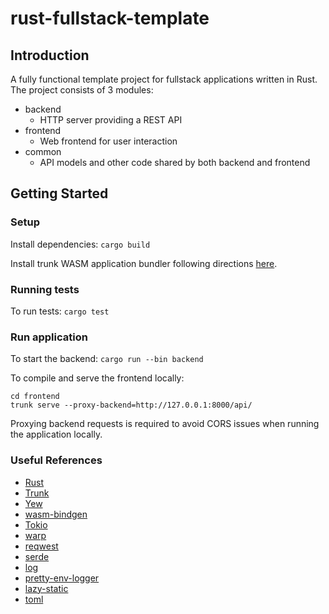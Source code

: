 # rust-fullstack-template

## Introduction

A fully functional template project for fullstack applications written in Rust.
The project consists of 3 modules:
- backend
  - HTTP server providing a REST API
- frontend
  - Web frontend for user interaction
- common
  - API models and other code shared by both backend and frontend

## Getting Started

### Setup

Install dependencies:
`cargo build`

Install trunk WASM application bundler following directions [here](https://trunkrs.dev/#install).

### Running tests

To run tests:
`cargo test`

### Run application

To start the backend:
`cargo run --bin backend`

To compile and serve the frontend locally:
```
cd frontend
trunk serve --proxy-backend=http://127.0.0.1:8000/api/
```

Proxying backend requests is required to avoid CORS issues when running the application locally.

### Useful References

- [Rust](https://www.rust-lang.org/)
- [Trunk](https://trunkrs.dev/)
- [Yew](https://github.com/yewstack/yew)
- [wasm-bindgen](https://github.com/rustwasm/wasm-bindgen/tree/main)
- [Tokio](https://github.com/tokio-rs/tokio)
- [warp](https://github.com/seanmonstar/warp)
- [reqwest](https://github.com/seanmonstar/reqwest)
- [serde](https://github.com/serde-rs/serde)
- [log](https://github.com/rust-lang/log)
- [pretty-env-logger](https://github.com/seanmonstar/pretty-env-logger)
- [lazy-static](https://github.com/rust-lang-nursery/lazy-static.rs)
- [toml](https://github.com/toml-rs/toml)
